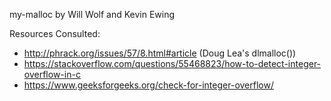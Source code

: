 my-malloc
by Will Wolf and Kevin Ewing

Resources Consulted:
- http://phrack.org/issues/57/8.html#article (Doug Lea's dlmalloc())
- https://stackoverflow.com/questions/55468823/how-to-detect-integer-overflow-in-c
- https://www.geeksforgeeks.org/check-for-integer-overflow/
